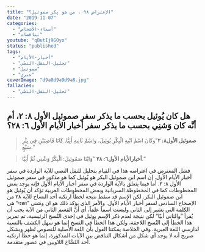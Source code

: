 ```yaml
---
title: "الإعتراض ٠٩٨، من هو بِكر صموئيل؟"
date: "2019-11-07"
categories:
  - "أسماء-الأشخاص"
  - "تناقضات"
youtube: "qButIj9GOyo"
status: "published"
tags:
  - "أخبار-الأيام"
  - "تحليل-النقل-النصّي"
  - "صموئيل"
  - "عبري"
coverImage: "d9a0d9a9d9a8.jpg"
fallacies:
  - "تحليل-النقل-النصّي"
---
```


## **هل كان يُوئيل بحسب ما يذكر سفر صموئيل الأول ٨: ٢، أم أنَّه كان وَشنِي بحسب ما يذكر سفر أخبار الأيام الأول ٦: ٢٨؟**

> **صموئيل الأول٨: ٢**”وَكَانَ اسْمُ ابْنِهِ الْبِكْرِ يُوئِيلَ، وَاسْمُ ثَانِيهِ أَبِيَّا. كَانَا قَاضِيَيْنِ فِي بِئْرِ سَبْعٍ.“

> **أخبارالأيام الأول٦: ٢٨** ”وَابْنَا صَمُوئِيلَ: الْبِكْرُ وَشْنِي ثُمَّ أَبِيَّا.“

فشل المعترض في اعتراضه هذا في القيام بتحليل للنقل النصي للآية الواردة في سفر أخبار الأيام الأول. إن اسم ابن صموئيل البكر هو يُوئيل كما هو مذكور في سفر صموئيل الأول ٨: ٢. أما فيما يتعلق بالآية الواردة في سفر أخبار الأيام الأول فإنه يوجد بعض المخطوطات كما في المخطوطة السريانية وبعض المخطوطات العربية تؤكد أن يُوئيل هو ابن صموئيل البكر. لكن الإسم قد سقط نتيجة لخطأ ارتكبه أحد النساخ للآية ٢٨ من الإصحاح السادس لسفر أخبار الأيام الأول. والأمر الذي يؤكد ذلك هو ان وشني ”ושׁני“ هي الكلمة التي تشير إلى الثاني وليست اسماً علماً، أي أنَّ القسم الثاني من الآية يجب أن يُقرأ ”والثاني أبيّا“ لكن نتيجة لعدم ذكر الإسم يوئيل في إحدى النُسخ الرئيسية، تم تمرير هذا الخطأ إلى النُسخ اللاحقة، ولكن هذا الخطأ في النسخ إنما هو سهل الكشف بالنسبة لدارسي اللغة العبرية. وفي الخلاصة يمكننا القول بأن اللغة الأصلية للنصوص تُظهر وبشكل صريح أنه لا يوجد أي شكل من أشكال التناقض بين الآيات المذكورة، إنما هو خطأ ارتكبه أحد النُسَّاخ اللاويين في عصور متقدمة.
